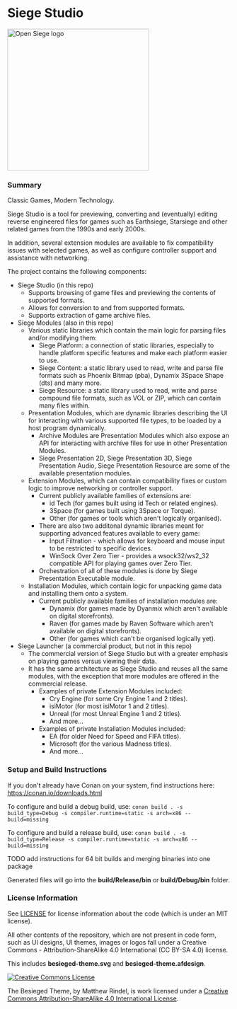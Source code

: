 # Siege Studio

<img height="320" width="320" src="logo/logo.svg" alt="Open Siege logo" />

### Summary

Classic Games, Modern Technology.

Siege Studio is a tool for previewing, converting and (eventually) editing reverse engineered files for games such as Earthsiege, Starsiege and other related games from the 1990s and early 2000s.

In addition, several extension modules are available to fix compatibility issues with selected games, as well as configure controller support and assistance with networking.

The project contains the following components:
* Siege Studio (in this repo)
  * Supports browsing of game files and previewing the contents of supported formats.
  * Allows for conversion to and from supported formats.
  * Supports extraction of game archive files.
* Siege Modules (also in this repo)
  * Various static libraries which contain the main logic for parsing files and/or modifying them:
      * Siege Platform: a connection of static libraries, especially to handle platform specific features and make each platform easier to use.
      * Siege Content: a static library used to read, write and parse file formats such as Phoenix Bitmap (pba), Dynamix 3Space Shape (dts) and many more.
      * Siege Resource: a static library used to read, write and parse compound file formats, such as VOL or ZIP, which can contain many files within.
  * Presentation Modules, which are dynamic libraries describing the UI for interacting with various supported file types, to be loaded by a host program dynamically.
      * Archive Modules are Presentation Modules which also expose an API for interacting with archive files for use in other Presentation Modules.
      * Siege Presentation 2D, Siege Presentation 3D, Siege Presentation Audio, Siege Presentation Resource are some of the available presentation modules.
  * Extension Modules, which can contain compatibility fixes or custom logic to improve networking or controller support.
      * Current publicly available families of extensions are:
        * id Tech (for games built using id Tech or related engines).
        * 3Space (for games built using 3Space or Torque).
        * Other (for games or tools which aren't logically organised).
      * There are also two additonal dynamic libraries meant for supporting advanced features available to every game:
        * Input Filtration - which allows for keyboard and mouse input to be restricted to specific devices.
        * WinSock Over Zero Tier - provides a wsock32/ws2_32 compatible API for playing games over Zero Tier.
      * Orchestration of all of these modules is done by Siege Presentation Executable module.
  * Installation Modules, which contain logic for unpacking game data and installing them onto a system.
      * Current publicly available families of installation modules are:
        * Dynamix (for games made by Dyanmix which aren't available on digital storefronts).
        * Raven (for games made by Raven Software which aren't available on digital storefronts).
        * Other (for games which can't be organised logically yet).
* Siege Launcher (a commercial product, but not in this repo)
  * The commercial version of Siege Studio but with a greater emphasis on playing games versus viewing their data.
  * It has the same architecture as Siege Studio and reuses all the same modules, with the exception that more modules are offered in the commercial release.
    * Examples of private Extension Modules included:
      * Cry Engine (for some Cry Engine 1 and 2 titles).
      * isiMotor (for most isiMotor 1 and 2 titles).
      * Unreal (for most Unreal Engine 1 and 2 titles).
      * And more...
    * Examples of private Installation Modules included:
      * EA (for older Need for Speed and FIFA titles).
      * Microsoft (for the various Madness titles).
      * And more...


### Setup and Build Instructions
If you don't already have Conan on your system, find instructions here: https://conan.io/downloads.html

To configure and build a debug build, use:
```conan build . -s build_type=Debug -s compiler.runtime=static -s arch=x86 --build=missing```

To configure and build a release build, use:
```conan build . -s build_type=Release -s compiler.runtime=static -s arch=x86 --build=missing```

TODO add instructions for 64 bit builds and merging binaries into one package

Generated files will go into the **build/Release/bin** or **build/Debug/bin** folder.

### License Information

See [LICENSE](LICENSE) for license information about the code (which is under an MIT license).

All other contents of the repository, which are not present in code form, such as UI designs, UI themes, images or logos fall under a Creative Commons - Attribution-ShareAlike 4.0 International (CC BY-SA 4.0) license.

This includes **besieged-theme.svg** and **besieged-theme.afdesign**.

<a rel="license" href="http://creativecommons.org/licenses/by-sa/4.0/"><img alt="Creative Commons License" style="border-width:0" src="https://i.creativecommons.org/l/by-sa/4.0/88x31.png" /></a>

The Besieged Theme, by Matthew Rindel, is work licensed under a <a rel="license" href="http://creativecommons.org/licenses/by-sa/4.0/">Creative Commons Attribution-ShareAlike 4.0 International License</a>.
